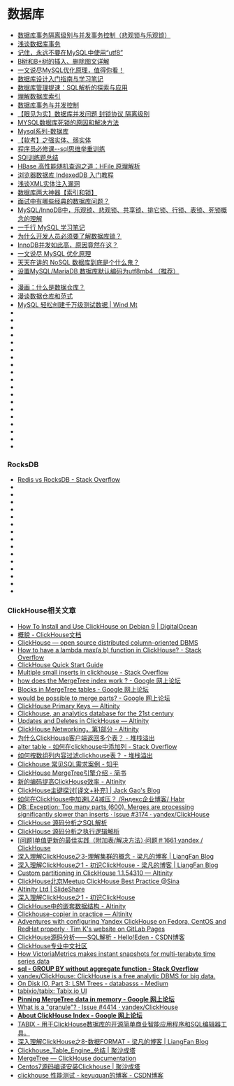 # 数据库
*   [数据库事务隔离级别与并发事务控制（悲观锁与乐观锁）](http://www.wujianjun.org/2016/05/27/transaction-isolation-levels/)
*   [浅谈数据库事务](https://www.jianshu.com/p/8c19c434c94f)
*   [记住，永远不要在MySQL中使用“utf8”](http://www.infoq.com/cn/articles/in-mysql-never-use-utf8-use-utf8)
*   [B树和B+树的插入、删除图文详解](http://www.cnblogs.com/nullzx/p/8729425.html)
*   [一文说尽MySQL优化原理，值得你看！](http://database.51cto.com/art/201805/573941.htm)
*   [数据库设计入门指南与学习笔记](https://hufangyun.com/2018/sql-design/)
*   [数据库管理提速：SQL解析的探索与应用](http://database.51cto.com/art/201806/576694.htm)
*   [理解数据库索引](http://hawk0620.github.io/blog/2018/05/29/understand-index/)
*   [数据库事务与并发控制](http://threezj.com/2016/12/30/%E6%95%B0%E6%8D%AE%E5%BA%93%E4%BA%8B%E5%8A%A1%E4%B8%8E%E5%B9%B6%E5%8F%91%E6%8E%A7%E5%88%B6/)
*   [【眼见为实】数据库并发问题 封锁协议 隔离级别](http://www.cnblogs.com/songwenjie/p/8644674.html)
*   [MYSQL数据库死锁的原因和解决方法](http://uule.iteye.com/blog/2422193)
*   [Mysql系列-数据库](http://www.cnblogs.com/ManyQian/p/9004516.html)
*   [【软考】之强实体、弱实体](https://blog.csdn.net/u013067756/article/details/49046389)
*   [程序员必修课--sql思维举重训练](https://blog.csdn.net/lk_blog/article/details/7585540)
*   [SQl训练题总结](https://blog.csdn.net/lhylmt/article/details/52079408)
*   [HBase 高性能随机查询之道：HFile 原理解析](https://mp.weixin.qq.com/s/hLqdjio8Cu72vdOQrm0fBA)
*   [浏览器数据库 IndexedDB 入门教程](http://www.ruanyifeng.com/blog/2018/07/indexeddb.html)
*   [浅谈XML实体注入漏洞](http://www.freebuf.com/vuls/175451.html)
*   [数据库两大神器【索引和锁】](http://www.cnblogs.com/Java3y/p/9356414.html)
*   [面试中有哪些经典的数据库问题？](http://database.51cto.com/art/201808/581113.htm)
*   [MySQL/InnoDB中，乐观锁、悲观锁、共享锁、排它锁、行锁、表锁、死锁概念的理解](https://www.souyunku.com/2018/07/30/mysql/)
*   [一千行 MySQL 学习笔记](https://mp.weixin.qq.com/s?__biz=MzAwOTQ4MzY1Nw==&mid=2247486486&idx=1&sn=259d7c3c16dd2ecebfee04fa2dfd062a&chksm=9b5fa8f0ac2821e62eeb7d377f2f909f4c054b63237b8e43165ae10b23f90aec00d4b50e1132&mpshare=1&scene=23&srcid=0811doaNYN3AfTmNtn3stN36#rd)
*   [为什么开发人员必须要了解数据库锁？](https://mp.weixin.qq.com/s/yzXbbutzVJ1hIZgVszIBgw?utm_source=tuicool&utm_medium=referral)
*   [InnoDB并发如此高，原因竟然在这？](http://zhuanlan.51cto.com/art/201808/582093.htm?utm_source=tuicool&utm_medium=referral)
*   [一文说尽 MySQL 优化原理](https://mp.weixin.qq.com/s?__biz=MzA3OTgyMDcwNg==&mid=2650635223&idx=1&sn=c5ea370559754bd86a1b7e09ed80a944&chksm=87a4791ab0d3f00c6e428d4f324ff363a898bcddd0672ffcb695917da7223ede04da717cf758&mpshare=1&scene=23&srcid=0521Zi3FZET8gGNRyk3io4i3#rd)
*   [天天在讲的 NoSQL 数据库到底是个什么鬼？](https://mp.weixin.qq.com/s?__biz=MzI0MDQ4MTM5NQ==&mid=2247487140&idx=1&sn=04e37069426e06ca158a8ad1e741e8a0&chksm=e91b6bb8de6ce2ae251e47ad33584246130002fe103a055854e1d8081a8e06c5e93510228407&mpshare=1&scene=23&srcid=0930kA8mHcBb1gYUYVun0DWl#rd)
*   [设置MySQL/MariaDB 数据库默认编码为utf8mb4 （推荐）](https://blog.csdn.net/zhangpeterx/article/details/93462861)
*   []()
*   [漫画：什么是数据仓库？](https://mp.weixin.qq.com/s?__biz=MzAwOTQ4MzY1Nw==&mid=2247485475&idx=2&sn=8d485e1f7a03deedc6803a0085018eee&chksm=9b5facc5ac2825d388062e49a99cc4b4ef89afb04736d35c25a6534b101bf0d495e6fce46f8e&mpshare=1&scene=23&srcid=070552HpOMz0p1RHAemOU16I#rd)
*   [漫谈数据仓库和范式](https://mp.weixin.qq.com/s?__biz=MzUyMjI4MzE0MQ==&mid=2247484160&idx=1&sn=5165b056141b9262cae6f399774b038a&chksm=f9cf72eaceb8fbfc6c82f7c5512735feae07dd0edeeca8df83439e9e642b239dbf978ded0224&mpshare=1&scene=23&srcid=07055nVM2bXxbo8cq45xjQwj#rd)
*   [MySQL 轻松创建千万级测试数据 | Wind Mt](https://windmt.com/2018/05/04/mysql-easily-generate-millions-of-test-data/)
*   []()
*   []()
*   []()
*   []()
*   []()
*   []()
*   []()
*   []()
*   []()
*   []()
*   []()
*   []()
*   []()
*   []()
*   []()
*   []()
*   []()
*   []()
*   []()

### RocksDB 
*   [Redis vs RocksDB - Stack Overflow](https://stackoverflow.com/questions/31831706/redis-vs-rocksdb)
*   []()
*   []()
*   []()
*   []()
*   []()
*   []()
*   []()
*   []()
*   []()
*   []()
*   []()
*   []()
*   []()
*   []()
*   []()

### ClickHouse相关文章
*   [How To Install and Use ClickHouse on Debian 9 | DigitalOcean](https://www.digitalocean.com/community/tutorials/how-to-install-and-use-clickhouse-on-debian-9)
*   [概貌 - ClickHouse文档](https://clickhouse.yandex/docs/zh/)
*   [ClickHouse — open source distributed column-oriented DBMS](https://clickhouse.yandex/)
*   [How to have a lambda max(a,b) function in ClickHouse? - Stack Overflow](https://stackoverflow.com/questions/53335482/how-to-have-a-lambda-maxa-b-function-in-clickhouse/53339796)
*   [ClickHouse Quick Start Guide](https://clickhouse.yandex/tutorial.html)
*   [Multiple small inserts in clickhouse - Stack Overflow](https://stackoverflow.com/questions/40592010/multiple-small-inserts-in-clickhouse/44968226#44968226)
*   [how does the MergeTree index work ? - Google 网上论坛](https://groups.google.com/forum/#!searchin/clickhouse/block|sort:date/clickhouse/O8pUttk6GFw/n6174dIaCAAJ)
*   [Blocks in MergeTree tables - Google 网上论坛](https://groups.google.com/forum/#!searchin/clickhouse/block|sort:date/clickhouse/ZABNyXsiIWI/LZDHg5naAQAJ)
*   [would be possible to merge parts? - Google 网上论坛](https://groups.google.com/forum/#!searchin/clickhouse/merge|sort:date/clickhouse/MEJS8p9R3dQ/et_p-J-iBQAJ)
*   [ClickHouse Primary Keys — Altinity](https://www.altinity.com/blog/2017/11/27/clickhouse-primary-keys)
*   [Clickhouse, an analytics database for the 21st century](https://medium.com/@george3d6/clickhouse-an-analytics-database-for-the-21st-century-82d3828f79cc)
*   [Updates and Deletes in ClickHouse — Altinity](https://www.altinity.com/blog/2018/10/16/updates-in-clickhouse)
*   [ClickHouse Networking，第1部分 - Altinity](https://www.altinity.com/blog/2019/3/15/clickhouse-networking-part-1)
*   [为什么ClickHouse客户端返回多个表？ - 堆栈溢出](https://stackoverflow.com/questions/55302833/why-does-clickhouse-client-return-multiple-tables/55309707#55309707)
*   [alter table - 如何在clickhouse中添加列 - Stack Overflow](https://stackoverflow.com/questions/49944865/how-to-add-a-column-in-clickhouse)
*   [如何按数组列内容过滤clickhouse表？ - 堆栈溢出](https://stackoverflow.com/questions/47591813/how-to-filter-clickhouse-table-by-array-column-contents)
*   [Clickhouse 常见SQL需求案例 - 知乎](https://zhuanlan.zhihu.com/p/40698736)
*   [ClickHouse MergeTree引擎介绍 - 简书](https://www.jianshu.com/p/48dbf2db2765)
*   [新的编码提高ClickHouse效率 - Altinity](https://www.altinity.com/blog/2019/7/new-encodings-to-improve-clickhouse)
*   [ClickHouse主键探讨[译文+补充] | Jack Gao's Blog](http://jackpgao.github.io/2017/12/06/ClickHouse-Primary-key/)
*   [如何在ClickHouse中加速LZ4减压？ /Яндекс企业博客/ Habr](https://habr.com/en/company/yandex/blog/457612/)
*   [DB::Exception: Too many parts (600). Merges are processing significantly slower than inserts · Issue #3174 · yandex/ClickHouse](https://github.com/yandex/ClickHouse/issues/3174)
*   [ClickHouse 源码分析之SQL解析](http://www.highreactor.com/article/clickhouse-parser)
*   [ClickHouse 源码分析之执行逻辑解析](http://www.highreactor.com/article/clickhouse-execute)
*   [[问题]单值更新的最佳实践（附加表/解决方法）·问题＃1661·yandex / ClickHouse](https://github.com/yandex/ClickHouse/issues/1661#issuecomment-352739726)
*   [深入理解ClickHouse之3-理解集群的概念 - 梁凡的博客 | LiangFan Blog](http://liangfan.tech/2018/12/25/%E6%B7%B1%E5%85%A5%E7%90%86%E8%A7%A3ClickHouse%E4%B9%8B3-%E7%90%86%E8%A7%A3%E9%9B%86%E7%BE%A4%E7%9A%84%E6%A6%82%E5%BF%B5/)
*   [深入理解ClickHouse之1 - 初识ClickHouse - 梁凡的博客 | LiangFan Blog](http://liangfan.tech/2018/12/20/%E6%B7%B1%E5%85%A5%E7%90%86%E8%A7%A3ClickHouse%E4%B9%8B1-%E5%88%9D%E8%AF%86ClickHouse/)
*   [Custom partitioning in ClickHouse 1.1.54310 — Altinity](https://www.altinity.com/blog/2017/11/8/custom-partitioning-in-clickhouse-1154310)
*   [ClickHouse北京Meetup ClickHouse Best Practice @Sina](https://www.slideshare.net/jackgao946/clickhousemeetup-clickhouse-best-practice-sina?qid=bfd854e3-e34c-4e66-9238-d797df7ac688&v=&b=&from_search=2)
*   [Altinity Ltd | SlideShare](https://www.slideshare.net/Altinity)
*   [深入理解ClickHouse之1 - 初识ClickHouse](http://liangfan.tech/2018/12/20/%E6%B7%B1%E5%85%A5%E7%90%86%E8%A7%A3ClickHouse%E4%B9%8B1-%E5%88%9D%E8%AF%86ClickHouse/)
*   [ClickHouse中的嵌套数据结构 - Altinity](https://www.altinity.com/blog/2017/8/30/nested-data-structures-in-clickhouse)
*   [Clickhouse-copier in practice — Altinity](https://www.altinity.com/blog/2018/8/22/clickhouse-copier-in-practice)
*   [Adventures with configuring Yandex ClickHouse on Fedora, CentOS and RedHat properly · Tim K's website on GitLab Pages](https://timkoi.gitlab.io/posts/clickhouse-howto/)
*   [ClickHouse源码分析——SQL解析 - Hello!Eden - CSDN博客](https://blog.csdn.net/sinat_38070186/article/details/86239488)
*   [ClickHouse专业中文社区](http://www.clickhouse.com.cn/)
*   [How VictoriaMetrics makes instant snapshots for multi-terabyte time series data](https://medium.com/@valyala/how-victoriametrics-makes-instant-snapshots-for-multi-terabyte-time-series-data-e1f3fb0e0282)
*   [**sql - GROUP BY without aggregate function - Stack Overflow**](https://stackoverflow.com/questions/20074562/group-by-without-aggregate-function)
*   [yandex/ClickHouse: ClickHouse is a free analytic DBMS for big data.](https://github.com/yandex/ClickHouse)
*   [On Disk IO, Part 3: LSM Trees - databasss - Medium](https://medium.com/databasss/on-disk-io-part-3-lsm-trees-8b2da218496f)
*   [tabixio/tabix: Tabix.io UI](https://github.com/tabixio/tabix)
*   [**Pinning MergeTree data in memory - Google 网上论坛**](https://groups.google.com/forum/#!searchin/clickhouse/merge|sort:date/clickhouse/EuKcaYw_NaM/gsG9EjpPAQAJ)
*   [What is a "granule"? · Issue #4414 · yandex/ClickHouse](https://github.com/yandex/ClickHouse/issues/4414)
*   [**About ClickHouse Index - Google 网上论坛**](https://groups.google.com/forum/#!searchin/clickhouse/block|sort:date/clickhouse/LEVkjjek4hc/k3lRB8JtAwAJ)
*   [TABIX - 用于ClickHouse数据库的开源简单商业智能应用程序和SQL编辑器工具。](https://tabix.io/)
*   [深入理解ClickHouse之8-数据FORMAT - 梁凡的博客 | LiangFan Blog](http://liangfan.tech/2019/01/09/%E6%B7%B1%E5%85%A5%E7%90%86%E8%A7%A3ClickHouse%E4%B9%8B8-%E6%95%B0%E6%8D%AEFormat/)
*   [Clickhouse_Table_Engine_总结 | 聚沙成塔](https://ifengkou.github.io/Clickhouse_Table_Engine_%E8%A1%A8%E5%BC%95%E6%93%8E%E6%80%BB%E7%BB%93.html)
*   [MergeTree — ClickHouse documentation](https://clickhouse-docs.readthedocs.io/en/latest/table_engines/mergetree.html)
*   [Centos7源码编译安装Clickhouse | 聚沙成塔](https://ifengkou.github.io/Centos7%20%E6%BA%90%E7%A0%81%E7%BC%96%E8%AF%91%E5%AE%89%E8%A3%85Clickhouse.html)
*   [clickhouse 性能测试 - keyuquan的博客 - CSDN博客](https://blog.csdn.net/keyuquan/article/details/82782931)


